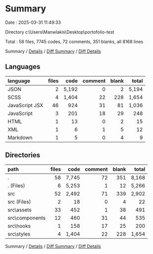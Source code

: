 # Summary

Date : 2025-03-31 11:49:33

Directory c:\\Users\\Manwlakis\\Desktop\\portofolio-test

Total : 58 files,  7745 codes, 72 comments, 351 blanks, all 8168 lines

Summary / [Details](details.md) / [Diff Summary](diff.md) / [Diff Details](diff-details.md)

## Languages
| language | files | code | comment | blank | total |
| :--- | ---: | ---: | ---: | ---: | ---: |
| JSON | 2 | 5,192 | 0 | 2 | 5,194 |
| SCSS | 4 | 1,404 | 22 | 228 | 1,654 |
| JavaScript JSX | 46 | 924 | 31 | 81 | 1,036 |
| JavaScript | 3 | 201 | 18 | 29 | 248 |
| HTML | 1 | 13 | 0 | 2 | 15 |
| XML | 1 | 6 | 1 | 5 | 12 |
| Markdown | 1 | 5 | 0 | 4 | 9 |

## Directories
| path | files | code | comment | blank | total |
| :--- | ---: | ---: | ---: | ---: | ---: |
| . | 58 | 7,745 | 72 | 351 | 8,168 |
| . (Files) | 6 | 5,253 | 1 | 12 | 5,266 |
| src | 52 | 2,492 | 71 | 339 | 2,902 |
| src (Files) | 2 | 18 | 0 | 4 | 22 |
| src\\assets | 33 | 452 | 1 | 38 | 491 |
| src\\components | 12 | 460 | 31 | 44 | 535 |
| src\\hooks | 1 | 158 | 17 | 25 | 200 |
| src\\styles | 4 | 1,404 | 22 | 228 | 1,654 |

Summary / [Details](details.md) / [Diff Summary](diff.md) / [Diff Details](diff-details.md)